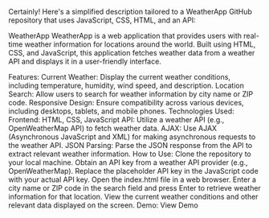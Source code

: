 
Certainly! Here's a simplified description tailored to a WeatherApp GitHub repository that uses JavaScript, CSS, HTML, and an API:

WeatherApp
WeatherApp is a web application that provides users with real-time weather information for locations around the world. Built using HTML, CSS, and JavaScript, this application fetches weather data from a weather API and displays it in a user-friendly interface.

Features:
Current Weather: Display the current weather conditions, including temperature, humidity, wind speed, and description.
Location Search: Allow users to search for weather information by city name or ZIP code.
Responsive Design: Ensure compatibility across various devices, including desktops, tablets, and mobile phones.
Technologies Used:
Frontend: HTML, CSS, JavaScript
API: Utilize a weather API (e.g., OpenWeatherMap API) to fetch weather data.
AJAX: Use AJAX (Asynchronous JavaScript and XML) for making asynchronous requests to the weather API.
JSON Parsing: Parse the JSON response from the API to extract relevant weather information.
How to Use:
Clone the repository to your local machine.
Obtain an API key from a weather API provider (e.g., OpenWeatherMap).
Replace the placeholder API key in the JavaScript code with your actual API key.
Open the index.html file in a web browser.
Enter a city name or ZIP code in the search field and press Enter to retrieve weather information for that location.
View the current weather conditions and other relevant data displayed on the screen.
Demo:
View Demo
